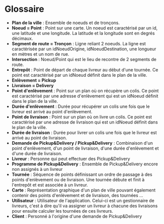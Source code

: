 # Glossaire

- **Plan de la ville** : Ensemble de noeuds et de tronçons.
- **Noeud = Point** : Point sur une carte. Un noeud est caractérisé par un id, une latitude et une longitude. La latitude et la longitude sont en degrés décimaux.  
- **Segment de route = Tronçon** : Ligne reliant 2 noeuds. La ligne est caractérisée par un idNoeudOrigine, idNoeudDestination, une longueur en mètres et un nom de rue.
- **Intersection** : Noeud/Point qui est le lieu de recontre de 2 segments de route. 
- **Entrepôt** : Point de départ de chaque livreur au début d'une tournée. Ce point est caractérisé par un idNoeud définit dans le plan de la ville.
- **Enlèvement = Pickup**
- **Livraison = Delivery** 
- **Point d'enlèvement** : Point sur un plan où on récupère un colis. Ce point est caractérisé par une adresse d'enlèvement qui est un idNoeud définit dans le plan de la ville.
- **Durée d'enlèvement** : Durée pour récupérer un colis une fois que le livreur est arrivé au point d'enlèvement.
- **Point de livraison** : Point sur un plan où on livre un colis. Ce point est caractérisé par une adresse de livraison qui est un idNoeud définit dans le plan de la ville.
- **Durée de livraison** : Durée pour livrer un colis une fois que le livreur est arrivé au point de livraison.
- **Demande de Pickup&Delivery / Pickup&Delivery** : Combinaison d'un point d'enlèvement, d'un point de livraison, d'une durée d'enlèvement et d'une durée de livraison.
- **Livreur** : Personne qui peut effectuer des Pickup&Delivery
- **Programme de Pickup&Delivery** : Ensemble de Pickup&Delivery encore non assignés à un livreur
- **Tournée** : Séquence de points définissant un ordre de passage à des points d'enlèvement ou de livraison. Une tournée débute et finit à l'entrepôt et est associée à un livreur.
- **Carte** : Représentation graphique d'un plan de ville pouvant également contenir des points d'enlèvement et de livraison, des tournées ...
- **Utilisateur** : Utilisateur de l'application. Celui-ci est un gestionnaire de livreurs, c'est à dire qu'il va assigner un livreur à chacune des livraisons pour ensuite calculer les tournées de ces livreurs.
- **Client** : Personné à l'origine d'une demande de Pickup&Delivery

